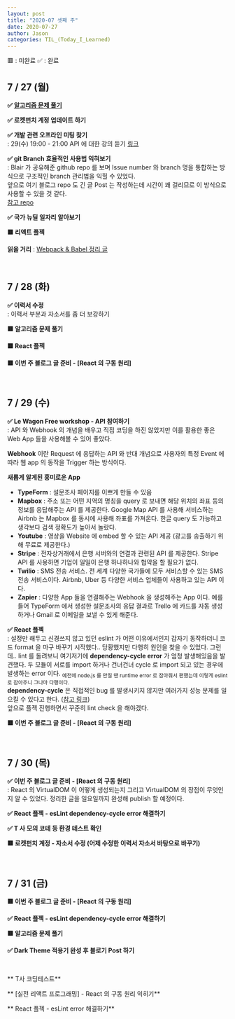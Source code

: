 ```yaml
---
layout: post
title: "2020-07 셋째 주"
date: 2020-07-27
author: Jason
categories: TIL_(Today_I_Learned)
---
```


🟥 : 미완료
✅ : 완료

## 7 / 27 (월)

**✅ [알고리즘 문제 풀기](https://seong7.github.io/algorithms/2020/07/27/leetcode-258.html)**

**✅ 로켓펀치 계정 업데이트 하기**

**✅ 개발 관련 오프라인 미팅 찾기**  
 : 29(수) 19:00 - 21:00 API 에 대한 강의 듣기 [링크](https://www.meetup.com/ko-KR/Le-Wagon-Seoul/events/272035482/)

**✅ git Branch 효율적인 사용법 익혀보기**  
 : Blair 가 공유해준 github repo 를 보며 Issue number 와 branch 명을 통합하는 방식으로 구조적인 branch 관리법을 익힐 수 있었다.  
 앞으로 여기 블로그 repo 도 긴 글 Post 는 작성하는데 시간이 꽤 걸리므로 이 방식으로 사용할 수 있을 것 같다.  
 [참고 repo](https://github.com/woowa-techcamp-2020/todo-6)

**✅ 국가 뉴딜 일자리 알아보기**

**🟥 리액트 플젝**

**읽을 거리**
: [Webpack & Babel 정리 글](https://github.com/woowa-techcamp-2020/todo-9/wiki/%ED%94%84%EB%A1%A0%ED%8A%B8%EC%97%94%EB%93%9C-%EA%B0%9C%EB%B0%9C%ED%99%98%EA%B2%BD-%EC%84%A4%EC%A0%95%ED%95%98%EA%B8%B0)

<br>

## 7 / 28 (화)

**✅ 이력서 수정**  
 : 이력서 부분과 자소서를 좀 더 보강하기

**🟥 알고리즘 문제 풀기**

**🟥 React 플젝**

**🟥 이번 주 블로그 글 준비 - [React 의 구동 원리]**

<br>

## 7 / 29 (수)

**✅ Le Wagon Free workshop - API 참여하기**  
 : API 와 Webhook 의 개념을 배우고 직접 코딩을 하진 않았지만 이를 활용한 좋은
Web App 들을 사용해볼 수 있어 좋았다.

**Webhook** 이란 Request 에 응답하는 API 와 반대 개념으로 사용자의 특정 Event 에 따라 웹 app 의 동작을 Trigger 하는 방식이다.

**새롭게 알게된 흥미로운 App**

- **TypeForm** : 설문조사 페이지를 이쁘게 만들 수 있음
- **Mapbox** : 주소 또는 어떤 지역의 명칭을 query 로 보내면 해당 위치의 좌표 등의 정보를 응답해주는 API 를 제공한다. Google Map API 를 사용해 서비스하는 Airbnb 는 Mapbox 를 동시에 사용해 좌표를 가져온다. 한글 query 도 가능하고 생각보다 검색 정확도가 높아서 놀랐다.
- **Youtube** : 영상을 Website 에 embed 할 수 있는 API 제공 (광고를 송출하기 위해 무료로 제공한다.)
- **Stripe** : 전자상거래에서 은행 서버와의 연결과 관련된 API 를 제공한다. Stripe API 를 사용하면 기업이 일일이 은행 하나하나와 협약을 할 필요가 없다.
- **Twilio** : SMS 전송 서비스. 전 세계 다양한 국가들에 모두 서비스할 수 있는 SMS 전송 서비스이다. Airbnb, Uber 등 다양한 서비스 업체들이 사용하고 있는 API 이다.
- **Zapier** : 다양한 App 들을 연결해주는 Webhook 을 생성해주는 App 이다. 예를 들어 TypeForm 에서 생성한 설문조사의 응답 결과로 Trello 에 카드를 자동 생성하거나 Gmail 로 이메일을 보낼 수 있게 해준다.

**✅ React 플젝**  
 : 설정만 해두고 신경쓰지 않고 있던 eslint 가 어떤 이유에서인지 갑자기 동작하더니 코드 format 을 마구 바꾸기 시작했다.. 당황했지만 다행히 원인을 찾을 수 있었다. 그런데.. lint 를 돌려보니 여기저기에 **dependency-cycle error** 가 엄청 발생해있음을 발견했다. 두 모듈이 서로를 import 하거나 건너건너 cycle 로 import 되고 있는 경우에 발생하는 error 이다. <sub>예전에 node.js 를 만질 땐 runtime error 로 잡아줘서 편했는데 이렇게 eslint 로 잡아주니 그나마 다행이다.</sub><br>
**dependency-cycle** 은 직접적인 bug 를 발생시키지 않지만 여러가지 성능 문제를 일으킬 수 있다고 한다. ([참고 링크](https://spin.atomicobject.com/2018/06/25/circular-dependencies-javascript/))<br>
앞으로 플젝 진행하면서 꾸준히 lint check 을 해야겠다.

**🟥 이번 주 블로그 글 준비 - [React 의 구동 원리]**

<br>

## 7 / 30 (목)

**✅ 이번 주 블로그 글 준비 - [React 의 구동 원리]**  
 : React 의 VirtualDOM 이 어떻게 생성되는지 그리고 VirtualDOM 의 장점이 무엇인지 알 수 있었다. 정리한 글을 일요일까지 완성해 publish 할 예정이다.

**✅ React 플젝 - esLint dependency-cycle error 해결하기**

**✅ T 사 모의 코테 등 환경 테스트 확인**

**🟥 로켓펀치 계정 - 자소서 수정 (어제 수정한 이력서 자소서 바탕으로 바꾸기)**

<br>

## 7 / 31 (금)

**🟥 이번 주 블로그 글 준비 - [React 의 구동 원리]**

**✅ React 플젝 - esLint dependency-cycle error 해결하기**

**🟥 알고리즘 문제 풀기**

**✅ Dark Theme 적용기 완성 후 블로기 Post 하기**

<br>

** T사 코딩테스트**

** [실전 리액트 프로그래밍] - React 의 구동 원리 익히기**

** React 플젝 - esLint error 해결하기**
